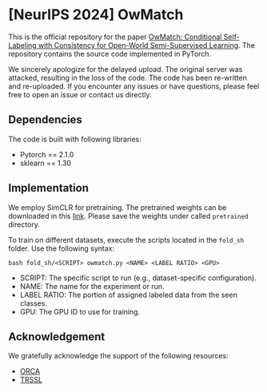 # [NeurIPS 2024] OwMatch


This is the official repository for the paper [OwMatch: Conditional Self-Labeling with Consistency for Open-World Semi-Supervised Learning](https://arxiv.org/abs/2411.01833). The repository contains the source code implemented in PyTorch.

We sincerely apologize for the delayed upload. The original server was attacked, resulting in the loss of the code. The code has been re-written and re-uploaded. If you encounter any issues or have questions, please feel free to open an issue or contact us directly.


## Dependencies
The code is built with following libraries:

* Pytorch == 2.1.0
* sklearn == 1.30

## Implementation

We employ SimCLR for pretraining. The pretrained weights can be downloaded in this [link](https://drive.google.com/file/d/19tvqJYjqyo9rktr3ULTp_E33IqqPew0D/view). Please save the weights under called `pretrained` directory.

To train on different datasets, execute the scripts located in the `fold_sh` folder. Use the following syntax:
```{bash}
bash fold_sh/<SCRIPT> owmatch.py <NAME> <LABEL RATIO> <GPU>
```
* SCRIPT: The specific script to run (e.g., dataset-specific configuration).
* NAME: The name for the experiment or run.
* LABEL RATIO: The portion of assigned labeled data from the seen classes.
* GPU: The GPU ID to use for training.



## Acknowledgement

We gratefully acknowledge the support of the following resources:
* [ORCA](https://github.com/snap-stanford/orca)
* [TRSSL](https://github.com/nayeemrizve/TRSSL)